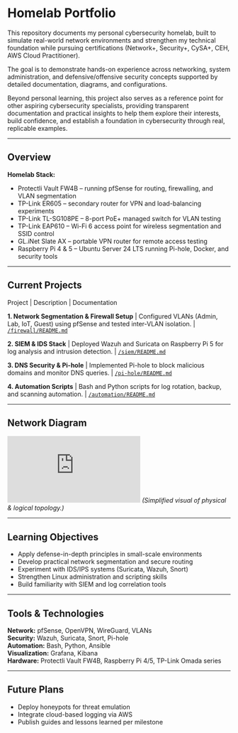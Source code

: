 # Homelab Portfolio

This repository documents my personal cybersecurity homelab, built to simulate real-world network environments and strengthen my technical foundation while pursuing certifications (Network+, Security+, CySA+, CEH, AWS Cloud Practitioner).

The goal is to demonstrate hands-on experience across networking, system administration, and defensive/offensive security concepts supported by detailed documentation, diagrams, and configurations.

Beyond personal learning, this project also serves as a reference point for other aspiring cybersecurity specialists, providing transparent documentation and practical insights to help them explore their interests, build confidence, and establish a foundation in cybersecurity through real, replicable examples.

---

## Overview

**Homelab Stack:**
- Protectli Vault FW4B – running pfSense for routing, firewalling, and VLAN segmentation
- TP-Link ER605 – secondary router for VPN and load-balancing experiments
- TP-Link TL-SG108PE – 8-port PoE+ managed switch for VLAN testing
- TP-Link EAP610 – Wi-Fi 6 access point for wireless segmentation and SSID control
- GL.iNet Slate AX – portable VPN router for remote access testing
- Raspberry Pi 4 & 5 – Ubuntu Server 24 LTS running Pi-hole, Docker, and security tools

---

## Current Projects

Project | Description | Documentation 

**1. Network Segmentation & Firewall Setup** | Configured VLANs (Admin, Lab, IoT, Guest) using pfSense and tested inter-VLAN isolation. | [`/firewall/README.md`](firewall/README.md) 

**2. SIEM & IDS Stack** | Deployed Wazuh and Suricata on Raspberry Pi 5 for log analysis and intrusion detection. | [`/siem/README.md`](siem/README.md) 

**3. DNS Security & Pi-hole** | Implemented Pi-hole to block malicious domains and monitor DNS queries. | [`/pi-hole/README.md`](pi-hole/README.md) 

**4. Automation Scripts** | Bash and Python scripts for log rotation, backup, and scanning automation. | [`/automation/README.md`](automation/README.md) 

---

## Network Diagram

![Network Diagram](https://github.com/Th3Sp00kyM8/starting-homelab-development/blob/3cbeccdb5610b4181104c97933527bf9b0bb062a/topology/network-diagram.md)
*(Simplified visual of physical & logical topology.)*

---

## Learning Objectives

- Apply defense-in-depth principles in small-scale environments  
- Develop practical network segmentation and secure routing  
- Experiment with IDS/IPS systems (Suricata, Wazuh, Snort)  
- Strengthen Linux administration and scripting skills  
- Build familiarity with SIEM and log correlation tools  

---

## Tools & Technologies

**Network:** pfSense, OpenVPN, WireGuard, VLANs  
**Security:** Wazuh, Suricata, Snort, Pi-hole  
**Automation:** Bash, Python, Ansible  
**Visualization:** Grafana, Kibana  
**Hardware:** Protectli Vault FW4B, Raspberry Pi 4/5, TP-Link Omada series  

---

## Future Plans

- Deploy honeypots for threat emulation  
- Integrate cloud-based logging via AWS
- Publish guides and lessons learned per milestone

